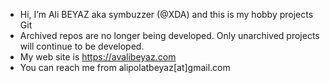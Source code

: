 - Hi, I’m Ali BEYAZ  aka symbuzzer (@XDA) and this is my hobby projects Git  
- Archived repos are no longer being developed. Only unarchived projects will continue to be developed. 
- My web site is https://avalibeyaz.com  
- You can reach me from alipolatbeyaz[at]gmail.com

<!---
symbuzzer/symbuzzer is a ✨ special ✨ repository because its `README.md` (this file) appears on your GitHub profile.
You can click the Preview link to take a look at your changes.
--->
